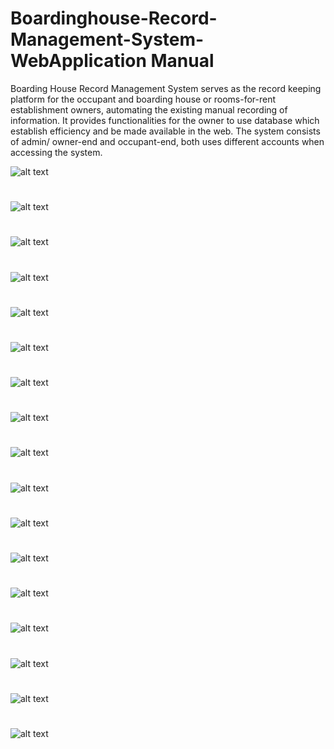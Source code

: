 # Boardinghouse-Record-Management-System-WebApplication Manual

Boarding House Record Management System serves as the record keeping platform for the occupant and boarding house or rooms-for-rent establishment owners, automating the existing manual recording of information. It provides functionalities for the owner to use database which establish efficiency and be made available in the web. The system consists of admin/ owner-end and occupant-end, both uses different accounts when accessing the system.


![alt text](https://github.com/yacunas/Boardinghouse-Record-Management-System-WebApp/blob/master/documentation/Slide1.PNG?raw=true)
#
![alt text](https://github.com/yacunas/Boardinghouse-Record-Management-System-WebApp/blob/master/documentation/Slide2.PNG?raw=true)
#
![alt text](https://github.com/yacunas/Boardinghouse-Record-Management-System-WebApp/blob/master/documentation/Slide3.PNG?raw=true)
#
![alt text](https://github.com/yacunas/Boardinghouse-Record-Management-System-WebApp/blob/master/documentation/Slide4.PNG?raw=true)
#
![alt text](https://github.com/yacunas/Boardinghouse-Record-Management-System-WebApp/blob/master/documentation/Slide5.PNG?raw=true)
#
![alt text](https://github.com/yacunas/Boardinghouse-Record-Management-System-WebApp/blob/master/documentation/Slide6.PNG?raw=true)
#
![alt text](https://github.com/yacunas/Boardinghouse-Record-Management-System-WebApp/blob/master/documentation/Slide7.PNG?raw=true)
#
![alt text](https://github.com/yacunas/Boardinghouse-Record-Management-System-WebApp/blob/master/documentation/Slide8.PNG?raw=true)
#
![alt text](https://github.com/yacunas/Boardinghouse-Record-Management-System-WebApp/blob/master/documentation/Slide9.PNG?raw=true)
#
![alt text](https://github.com/yacunas/Boardinghouse-Record-Management-System-WebApp/blob/master/documentation/Slide10.PNG?raw=true)
#
![alt text](https://github.com/yacunas/Boardinghouse-Record-Management-System-WebApp/blob/master/documentation/Slide11.PNG?raw=true)
#
![alt text](https://github.com/yacunas/Boardinghouse-Record-Management-System-WebApp/blob/master/documentation/Slide12.PNG?raw=true)
#
![alt text](https://github.com/yacunas/Boardinghouse-Record-Management-System-WebApp/blob/master/documentation/Slide13.PNG?raw=true)
#
![alt text](https://github.com/yacunas/Boardinghouse-Record-Management-System-WebApp/blob/master/documentation/Slide14.PNG?raw=true)
#
![alt text](https://github.com/yacunas/Boardinghouse-Record-Management-System-WebApp/blob/master/documentation/Slide15.PNG?raw=true)
#
![alt text](https://github.com/yacunas/Boardinghouse-Record-Management-System-WebApp/blob/master/documentation/Slide16.PNG?raw=true)
#
![alt text](https://github.com/yacunas/Boardinghouse-Record-Management-System-WebApp/blob/master/documentation/Slide17.PNG?raw=true)
